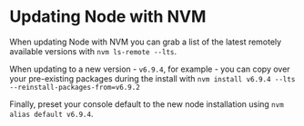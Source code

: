 # Updating Node with NVM

When updating Node with NVM you can grab a list of the latest remotely available versions with `nvm ls-remote --lts`.

When updating to a new version - `v6.9.4`, for example - you can copy over your pre-existing packages during the install with `nvm install v6.9.4 --lts --reinstall-packages-from=v6.9.2`

Finally, preset your console default to the new node installation using `nvm alias default v6.9.4`.
